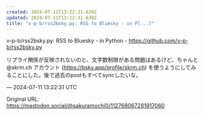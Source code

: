 ```yaml
---
created: 2024-07-11T13:22:31.639Z
updated: 2024-07-11T13:22:31.639Z
title: "v-p-b/rss2bsky.py: RSS to Bluesky - in P[...]"
---
```


<p>v-p-b/rss2bsky.py: RSS to Bluesky - in Python - <a href="https://github.com/v-p-b/rss2bsky.py" target="_blank" rel="nofollow noopener" translate="no"><span class="invisible">https://</span><span class="">github.com/v-p-b/rss2bsky.py</span><span class="invisible"></span></a></p><p>リプライ関係が反映されないのと、文字数制限がある問題はあるけど、ちゃんと @skrm.ch アカウント (<a href="https://bsky.app/profile/skrm.ch" target="_blank" rel="nofollow noopener" translate="no"><span class="invisible">https://</span><span class="">bsky.app/profile/skrm.ch</span><span class="invisible"></span></a>) を使うようにしてみることにした。後で過去のpostもすべてsyncしたいな。</p>

&mdash; 2024-07-11 13:22:31 UTC

Original URL: https://mastodon.social/@sakuramochi0/112768067281917060

